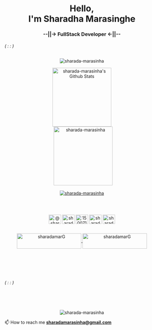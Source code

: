 <h1 align="center">Hello,<br> I'm Sharadha Marasinghe</h1>
<h3 align="center">--||-> FullStack Developer <-||--</h3>
<h6>( : : )</h6>


<p align="center"><img src="https://github-readme-streak-stats.herokuapp.com/?user=sharada-marasinha&theme=algolia" alt="sharada-marasinha" /></p>
  <p align="center">
    <a href="https://github.com/anuraghazra/github-readme-stats"><img alt="sharada-marasinha's Github Stats" src="https://github-readme-stats.vercel.app/api?username=sharada-marasinha&show_icons=true&count_private=true&theme=algolia" height="192px"/></a>
<br/>
  &nbsp;
<img src="https://github-readme-stats.vercel.app/api/top-langs?username=sharada-marasinha&langs_count=10&show_icons=true&locale=en&layout=compact&theme=algolia" alt="sharada-marasinha" height="192px"/>
    
  <p align="center">
<p align="center"> <a href="https://github.com/ryo-ma/github-profile-trophy"><img src="https://github-profile-trophy.vercel.app/?username=sharada-marasinha&layout=compact&theme=algolia" alt="sharada-marasinha" /></a> </p>

<br><br>
<p align="center">
<a href="https://twitter.com/@sharadamarasin2" target="blank"><img align="center" src="https://raw.githubusercontent.com/rahuldkjain/github-profile-readme-generator/master/src/images/icons/Social/twitter.svg" alt="@sharadamarasin2" height="30" width="40" /></a>
<a href="https://linkedin.com/in/sharada-marasinha-4a9758170" target="blank"><img align="center" src="https://raw.githubusercontent.com/rahuldkjain/github-profile-readme-generator/master/src/images/icons/Social/linked-in-alt.svg" alt="sharada-marasinha-4a9758170" height="30" width="40" /></a>
<a href="https://stackoverflow.com/users/15007148" target="blank"><img align="center" src="https://raw.githubusercontent.com/rahuldkjain/github-profile-readme-generator/master/src/images/icons/Social/stack-overflow.svg" alt="15007148" height="30" width="40" /></a>
<a href="https://fb.com/sharada.marasinha" target="blank"><img align="center" src="https://raw.githubusercontent.com/rahuldkjain/github-profile-readme-generator/master/src/images/icons/Social/facebook.svg" alt="sharada.marasinha" height="30" width="40" /></a>
<a href="https://instagram.com/sharada marasinha" target="blank"><img align="center" src="https://raw.githubusercontent.com/rahuldkjain/github-profile-readme-generator/master/src/images/icons/Social/instagram.svg" alt="sharada marasinha" height="30" width="40" /></a>
<br><br>
<p align="center"><a href="https://www.buymeacoffee.com/sharadamarG"> <img align="center" src="https://cdn.buymeacoffee.com/buttons/v2/default-yellow.png" height="50" width="210" alt="sharadamarG" /></a><a href="https://ko-fi.com/sharadamarasinha"> <img align="center" src="https://cdn.ko-fi.com/cdn/kofi3.png?v=3" height="50" width="210" alt="sharadamarG" /></a></p><br><br>
<br><br>
<h6>( : : )</h6>
<br><br>
  <p align="center">
  <img src="https://komarev.com/ghpvc/?username=sharada-marasinha" alt="sharada-marasinha" />
</p>



📫 How to reach me **sharadamarasinha@gmail.com**

